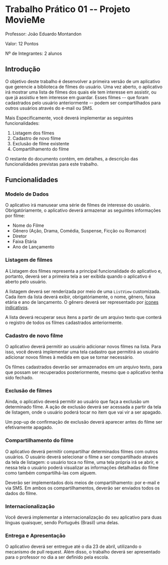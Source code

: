 # Trabalho Prático 01 -- Projeto MovieMe

Professor: João Eduardo Montandon

Valor: 12 Pontos

Nº de Integrantes: 2 alunos

## Introdução

O objetivo deste trabalho é desenvolver a primeira versão de um aplicativo que gerencie a biblioteca de filmes do usuário. Uma vez aberto, o aplicativo irá mostrar uma lista de filmes dos quais ele tem interesse em assistir, ou que já assistiu e tem interesse em guardar. Esses filmes -- que foram cadastrados pelo usuário anteriormente -- podem ser compartilhados para outros usuários através do e-mail ou SMS.

Mais Especificamente, você deverá implementar as seguintes funcionalidades:

1. Listagem dos filmes
1. Cadastro de novo filme
1. Exclusão de filme existente
1. Compartilhamento do filme

O restante do documento contém, em detalhes, a descrição das funcionalidades previstas para este trabalho.

## Funcionalidades

### Modelo de Dados

O aplicativo irá manusear uma série de filmes de interesse do usuário. Obrigatóriamente, o aplicativo deverá armazenar as seguintes informações por filme:

* Nome do Filme
* Gênero (Ação, Drama, Comédia, Suspense, Ficção ou Romance)
* Diretor
* Faixa Etária
* Ano de Lançamento

### Listagem de filmes

A Listagem dos filmes representa a principal funcionalidade do aplicativo e, portanto, deverá ser a primeira tela a ser exibida quando o aplicativo é aberto pelo usuário.

A listagem deverá ser renderizada por meio de uma `ListView` customizada. Cada item da lista deverá exibir, obrigatóriamente, o nome, gênero, faixa etária e ano de lançamento. O gênero deverá ser representado por [ícones indicativos](https://en.wikipedia.org/wiki/Brazilian_advisory_rating_system#Rating_ranges).

A lista deverá recuperar seus itens a partir de um arquivo texto que conterá o registro de todos os filmes cadastrados anteriormente.

### Cadastro de novo filme

O aplicativo deverá permitir ao usuário adicionar novos filmes na lista. Para isso, você deverá implementar uma tela cadastro que permitirá ao usuário adicionar novos filmes à medida em que se tornar necessário.

Os filmes cadastrados deverão ser armazenados em um arquivo texto, para que possam ser recuperados posteriormente, mesmo que o aplicativo tenha sido fechado.

### Exclusão de filmes

Ainda, o aplicativo deverá permitir ao usuário que faça a exclusão um determinado filme. A ação de exclusão deverá ser acessada a partir da tela de listagem, onde o usuário poderá tocar no item que vai vir a ser apagado.

Um pop-up de confirmação de exclusão deverá aparecer antes do filme ser efetivamente apagado.

### Compartilhamento do filme

O aplicativo deverá permitir compartilhar determinados filmes com outros usuários. O usuário deverá selecionar o filme a ser compartilhado através da tela de listagem: o usuário toca no filme, uma tela própria irá se abrir, e nessa tela o usuário poderá visualizar as informações detalhadas do filme como também compartilhá-las com alguem.

Deverão ser implementados dois meios de compartilhamento: por e-mail e via SMS. Em ambos os compartilhamentos, deverão ser enviados todos os dados do filme.

### Internacionalização

Você deverá implementar a internacionalização do seu aplicativo para duas línguas quaisquer, sendo Português (Brasil) uma delas.

### Entrega e Apresentação

O aplicativo deverá ser entregue até o dia 23 de abril, utilizando o mecanismo de pull request. Além disso, o trabalho deverá ser apresentado para o professor no dia a ser definido pela escola.